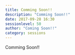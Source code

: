 ```yaml
---
title: Comming Soon!!
description: "Comming Soon!!"
date: 2017-09-28 16:30
sessionlevel: 50
author: "Coming Soon!!"
category: sessions
---
```

Comming Soon!!

